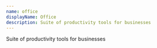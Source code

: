 ```yaml
---
name: office
displayName: Office
description: Suite of productivity tools for businesses
---
```

Suite of productivity tools for businesses